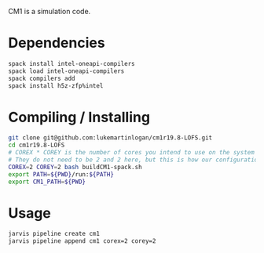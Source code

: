 CM1 is a simulation code.

# Dependencies

```bash
spack install intel-oneapi-compilers
spack load intel-oneapi-compilers
spack compilers add
spack install h5z-zfp%intel
```

# Compiling / Installing

```bash
git clone git@github.com:lukemartinlogan/cm1r19.8-LOFS.git
cd cm1r19.8-LOFS
# COREX * COREY is the number of cores you intend to use on the system
# They do not need to be 2 and 2 here, but this is how our configurations are compiled for now
COREX=2 COREY=2 bash buildCM1-spack.sh
export PATH=${PWD}/run:${PATH}
export CM1_PATH=${PWD}
```

# Usage

```bash
jarvis pipeline create cm1
jarvis pipeline append cm1 corex=2 corey=2
```